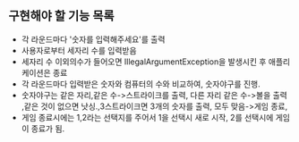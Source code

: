 ## 구현해야 할 기능 목록

- 각 라운드마다 '숫자를 입력해주세요'를 출력
- 사용자로부터 세자리 수를 입력받음
- 세자리 수 이외의수가 들어오면  IllegalArgumentException을 발생시킨 후 애플리케이션은 종료
- 각 라운드마다 입력받은 숫자와 컴퓨터의 수와 비교하여,
숫자야구를 진행.
- 숫자야구는 같은 자리,같은 수->스트라이크를 출력, 다른 자리 같은 수->볼을 출력 ,같은 것이 없으면 낫싱.,3스트라이크면 3개의 숫자를 출력, 
모두 맞음->게임 종료,
- 게임 종료시에는 1,2라는 선택지를 주어서 1을 선택시 새로 시작, 
2를 선택시에 게임이 종료가 됨.